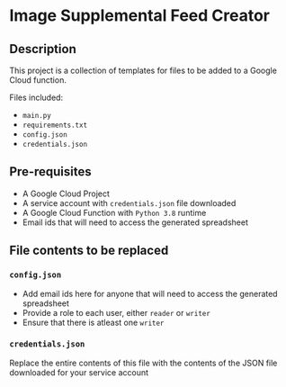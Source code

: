 # Image Supplemental Feed Creator

## Description

This project is a collection of templates for files to be added to a Google Cloud function.

Files included:
- `main.py`
- `requirements.txt`
- `config.json`
- `credentials.json`

## Pre-requisites

- A Google Cloud Project
- A service account with `credentials.json` file downloaded
- A Google Cloud Function with `Python 3.8` runtime
- Email ids that will need to access the generated spreadsheet

## File contents to be replaced

### `config.json`
- Add email ids here for anyone that will need to access the generated spreadsheet
- Provide a role to each user, either `reader` or `writer`
- Ensure that there is atleast one `writer`

### `credentials.json`
Replace the entire contents of this file with the contents of the JSON file downloaded for your service account

